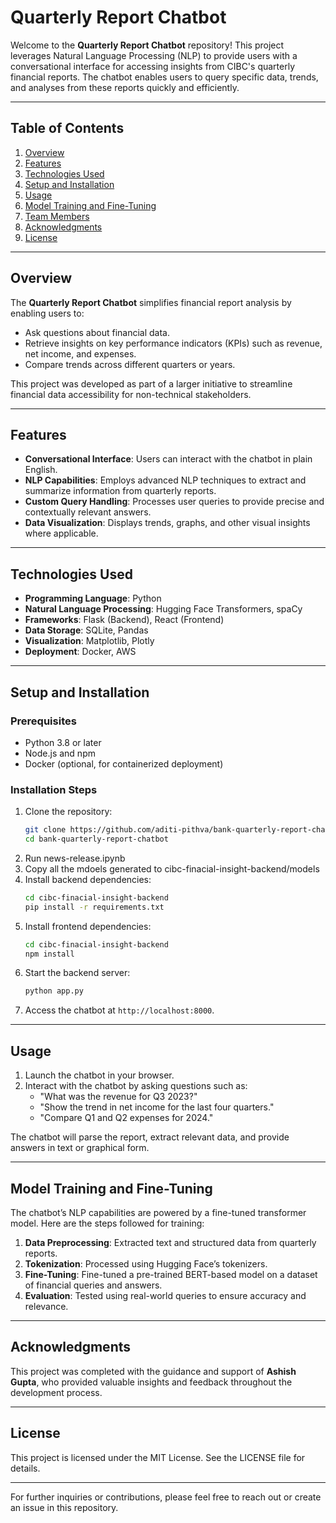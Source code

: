 # Quarterly Report Chatbot

Welcome to the **Quarterly Report Chatbot** repository! This project leverages Natural Language Processing (NLP) to provide users with a conversational interface for accessing insights from CIBC's quarterly financial reports. The chatbot enables users to query specific data, trends, and analyses from these reports quickly and efficiently.

---

## Table of Contents

1. [Overview](#overview)
2. [Features](#features)
3. [Technologies Used](#technologies-used)
4. [Setup and Installation](#setup-and-installation)
5. [Usage](#usage)
6. [Model Training and Fine-Tuning](#model-training-and-fine-tuning)
7. [Team Members](#team-members)
8. [Acknowledgments](#acknowledgments)
9. [License](#license)

---

## Overview

The **Quarterly Report Chatbot** simplifies financial report analysis by enabling users to:
- Ask questions about financial data.
- Retrieve insights on key performance indicators (KPIs) such as revenue, net income, and expenses.
- Compare trends across different quarters or years.

This project was developed as part of a larger initiative to streamline financial data accessibility for non-technical stakeholders.

---

## Features

- **Conversational Interface**: Users can interact with the chatbot in plain English.
- **NLP Capabilities**: Employs advanced NLP techniques to extract and summarize information from quarterly reports.
- **Custom Query Handling**: Processes user queries to provide precise and contextually relevant answers.
- **Data Visualization**: Displays trends, graphs, and other visual insights where applicable.

---

## Technologies Used

- **Programming Language**: Python
- **Natural Language Processing**: Hugging Face Transformers, spaCy
- **Frameworks**: Flask (Backend), React (Frontend)
- **Data Storage**: SQLite, Pandas
- **Visualization**: Matplotlib, Plotly
- **Deployment**: Docker, AWS

---

## Setup and Installation

### Prerequisites
- Python 3.8 or later
- Node.js and npm
- Docker (optional, for containerized deployment)

### Installation Steps
1. Clone the repository:
   ```bash
   git clone https://github.com/aditi-pithva/bank-quarterly-report-chatbot.git
   cd bank-quarterly-report-chatbot
   ```
2. Run news-release.ipynb
3. Copy all the mdoels generated to cibc-finacial-insight-backend/models
4. Install backend dependencies:
   ```bash
   cd cibc-finacial-insight-backend
   pip install -r requirements.txt
   ```
5. Install frontend dependencies:
   ```bash
   cd cibc-finacial-insight-backend
   npm install
   ```
6. Start the backend server:
   ```bash
   python app.py
   ```
7. Access the chatbot at `http://localhost:8000`.

---

## Usage

1. Launch the chatbot in your browser.
2. Interact with the chatbot by asking questions such as:
   - "What was the revenue for Q3 2023?"
   - "Show the trend in net income for the last four quarters."
   - "Compare Q1 and Q2 expenses for 2024."

The chatbot will parse the report, extract relevant data, and provide answers in text or graphical form.

---

## Model Training and Fine-Tuning

The chatbot’s NLP capabilities are powered by a fine-tuned transformer model. Here are the steps followed for training:

1. **Data Preprocessing**: Extracted text and structured data from quarterly reports.
2. **Tokenization**: Processed using Hugging Face’s tokenizers.
3. **Fine-Tuning**: Fine-tuned a pre-trained BERT-based model on a dataset of financial queries and answers.
4. **Evaluation**: Tested using real-world queries to ensure accuracy and relevance.

---

## Acknowledgments

This project was completed with the guidance and support of **Ashish Gupta**, who provided valuable insights and feedback throughout the development process.

---

## License

This project is licensed under the MIT License. See the LICENSE file for details.

---

For further inquiries or contributions, please feel free to reach out or create an issue in this repository.

